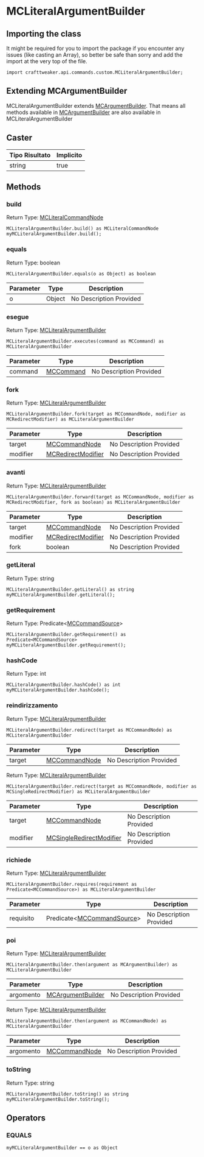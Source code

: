 # MCLiteralArgumentBuilder

## Importing the class

It might be required for you to import the package if you encounter any issues (like casting an Array), so better be safe than sorry and add the import at the very top of the file.
```zenscript
import crafttweaker.api.commands.custom.MCLiteralArgumentBuilder;
```


## Extending MCArgumentBuilder

MCLiteralArgumentBuilder extends [MCArgumentBuilder](/vanilla/api/commands/custom/MCArgumentBuilder). That means all methods available in [MCArgumentBuilder](/vanilla/api/commands/custom/MCArgumentBuilder) are also available in MCLiteralArgumentBuilder

## Caster

| Tipo Risultato | Implicito |
| -------------- | --------- |
| string         | true      |

## Methods

### build

Return Type: [MCLiteralCommandNode](/vanilla/api/commands/custom/MCLiteralCommandNode)

```zenscript
MCLiteralArgumentBuilder.build() as MCLiteralCommandNode
myMCLiteralArgumentBuilder.build();
```

### equals

Return Type: boolean

```zenscript
MCLiteralArgumentBuilder.equals(o as Object) as boolean
```

| Parameter | Type   | Description             |
| --------- | ------ | ----------------------- |
| o         | Object | No Description Provided |


### esegue

Return Type: [MCLiteralArgumentBuilder](/vanilla/api/commands/custom/MCLiteralArgumentBuilder)

```zenscript
MCLiteralArgumentBuilder.executes(command as MCCommand) as MCLiteralArgumentBuilder
```

| Parameter | Type                                                | Description             |
| --------- | --------------------------------------------------- | ----------------------- |
| command   | [MCCommand](/vanilla/api/commands/custom/MCCommand) | No Description Provided |


### fork

Return Type: [MCLiteralArgumentBuilder](/vanilla/api/commands/custom/MCLiteralArgumentBuilder)

```zenscript
MCLiteralArgumentBuilder.fork(target as MCCommandNode, modifier as MCRedirectModifier) as MCLiteralArgumentBuilder
```

| Parameter | Type                                                                  | Description             |
| --------- | --------------------------------------------------------------------- | ----------------------- |
| target    | [MCCommandNode](/vanilla/api/commands/custom/MCCommandNode)           | No Description Provided |
| modifier  | [MCRedirectModifier](/vanilla/api/commands/custom/MCRedirectModifier) | No Description Provided |


### avanti

Return Type: [MCLiteralArgumentBuilder](/vanilla/api/commands/custom/MCLiteralArgumentBuilder)

```zenscript
MCLiteralArgumentBuilder.forward(target as MCCommandNode, modifier as MCRedirectModifier, fork as boolean) as MCLiteralArgumentBuilder
```

| Parameter | Type                                                                  | Description             |
| --------- | --------------------------------------------------------------------- | ----------------------- |
| target    | [MCCommandNode](/vanilla/api/commands/custom/MCCommandNode)           | No Description Provided |
| modifier  | [MCRedirectModifier](/vanilla/api/commands/custom/MCRedirectModifier) | No Description Provided |
| fork      | boolean                                                               | No Description Provided |


### getLiteral

Return Type: string

```zenscript
MCLiteralArgumentBuilder.getLiteral() as string
myMCLiteralArgumentBuilder.getLiteral();
```

### getRequirement

Return Type: Predicate&lt;[MCCommandSource](/vanilla/api/commands/custom/MCCommandSource)&gt;

```zenscript
MCLiteralArgumentBuilder.getRequirement() as Predicate<MCCommandSource>
myMCLiteralArgumentBuilder.getRequirement();
```

### hashCode

Return Type: int

```zenscript
MCLiteralArgumentBuilder.hashCode() as int
myMCLiteralArgumentBuilder.hashCode();
```

### reindirizzamento

Return Type: [MCLiteralArgumentBuilder](/vanilla/api/commands/custom/MCLiteralArgumentBuilder)

```zenscript
MCLiteralArgumentBuilder.redirect(target as MCCommandNode) as MCLiteralArgumentBuilder
```

| Parameter | Type                                                        | Description             |
| --------- | ----------------------------------------------------------- | ----------------------- |
| target    | [MCCommandNode](/vanilla/api/commands/custom/MCCommandNode) | No Description Provided |


Return Type: [MCLiteralArgumentBuilder](/vanilla/api/commands/custom/MCLiteralArgumentBuilder)

```zenscript
MCLiteralArgumentBuilder.redirect(target as MCCommandNode, modifier as MCSingleRedirectModifier) as MCLiteralArgumentBuilder
```

| Parameter | Type                                                                              | Description             |
| --------- | --------------------------------------------------------------------------------- | ----------------------- |
| target    | [MCCommandNode](/vanilla/api/commands/custom/MCCommandNode)                       | No Description Provided |
| modifier  | [MCSingleRedirectModifier](/vanilla/api/commands/custom/MCSingleRedirectModifier) | No Description Provided |


### richiede

Return Type: [MCLiteralArgumentBuilder](/vanilla/api/commands/custom/MCLiteralArgumentBuilder)

```zenscript
MCLiteralArgumentBuilder.requires(requirement as Predicate<MCCommandSource>) as MCLiteralArgumentBuilder
```

| Parameter | Type                                                                                         | Description             |
| --------- | -------------------------------------------------------------------------------------------- | ----------------------- |
| requisito | Predicate&lt;[MCCommandSource](/vanilla/api/commands/custom/MCCommandSource)&gt; | No Description Provided |


### poi

Return Type: [MCLiteralArgumentBuilder](/vanilla/api/commands/custom/MCLiteralArgumentBuilder)

```zenscript
MCLiteralArgumentBuilder.then(argument as MCArgumentBuilder) as MCLiteralArgumentBuilder
```

| Parameter | Type                                                                | Description             |
| --------- | ------------------------------------------------------------------- | ----------------------- |
| argomento | [MCArgumentBuilder](/vanilla/api/commands/custom/MCArgumentBuilder) | No Description Provided |


Return Type: [MCLiteralArgumentBuilder](/vanilla/api/commands/custom/MCLiteralArgumentBuilder)

```zenscript
MCLiteralArgumentBuilder.then(argument as MCCommandNode) as MCLiteralArgumentBuilder
```

| Parameter | Type                                                        | Description             |
| --------- | ----------------------------------------------------------- | ----------------------- |
| argomento | [MCCommandNode](/vanilla/api/commands/custom/MCCommandNode) | No Description Provided |


### toString

Return Type: string

```zenscript
MCLiteralArgumentBuilder.toString() as string
myMCLiteralArgumentBuilder.toString();
```


## Operators

### EQUALS

```zenscript
myMCLiteralArgumentBuilder == o as Object
```




